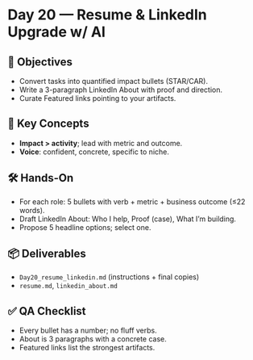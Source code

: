 # Day 20 — Resume & LinkedIn Upgrade w/ AI

## 🎯 Objectives
- Convert tasks into quantified impact bullets (STAR/CAR).
- Write a 3-paragraph LinkedIn About with proof and direction.
- Curate Featured links pointing to your artifacts.

## 🧠 Key Concepts
- **Impact > activity**; lead with metric and outcome.
- **Voice**: confident, concrete, specific to niche.

## 🛠 Hands-On
- For each role: 5 bullets with verb + metric + business outcome (≤22 words).
- Draft LinkedIn About: Who I help, Proof (case), What I’m building.
- Propose 5 headline options; select one.

## 📦 Deliverables
- `Day20_resume_linkedin.md` (instructions + final copies)
- `resume.md`, `linkedin_about.md`

## ✅ QA Checklist
- Every bullet has a number; no fluff verbs.
- About is 3 paragraphs with a concrete case.
- Featured links list the strongest artifacts.


